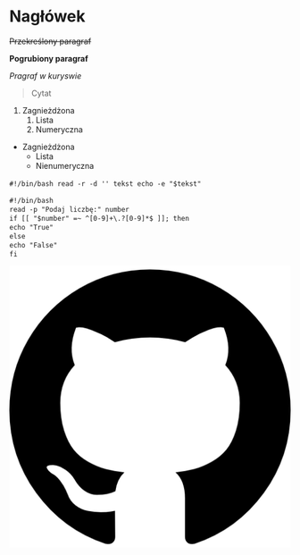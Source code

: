 # Nagłówek

~~Przekreślony paragraf~~

**Pogrubiony paragraf**

*Pragraf w kuryswie*

>Cytat

1. Zagnieżdżona
    1. Lista
    2. Numeryczna
- Zagnieżdżona
  - Lista
  - Nienumeryczna

`
#!/bin/bash
read -r -d '' tekst
echo -e "$tekst"
`
```
#!/bin/bash
read -p "Podaj liczbę:" number
if [[ "$number" =~ ^[0-9]+\.?[0-9]*$ ]]; then
echo "True"
else
echo "False"
fi
```
![git](img/git.png)
